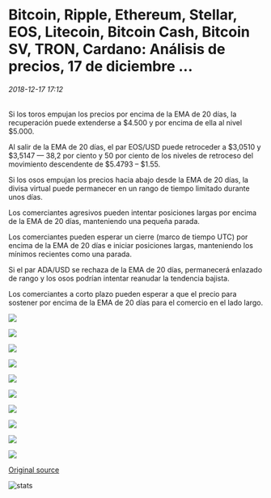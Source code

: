# Bitcoin, Ripple, Ethereum, Stellar, EOS, Litecoin, Bitcoin Cash, Bitcoin SV, TRON, Cardano: Análisis de precios, 17 de diciembre ...

###### 2018-12-17 17:12

Si los toros empujan los precios por encima de la EMA de 20 días, la recuperación puede extenderse a $4.500 y por encima de ella al nivel $5.000.

Al salir de la EMA de 20 días, el par EOS/USD puede retroceder a $3,0510 y $3,5147 — 38,2 por ciento y 50 por ciento de los niveles de retroceso del movimiento descendente de $5.4793 – $1.55.

Si los osos empujan los precios hacia abajo desde la EMA de 20 días, la divisa virtual puede permanecer en un rango de tiempo limitado durante unos días.

Los comerciantes agresivos pueden intentar posiciones largas por encima de la EMA de 20 días, manteniendo una pequeña parada.

Los comerciantes pueden esperar un cierre (marco de tiempo UTC) por encima de la EMA de 20 días e iniciar posiciones largas, manteniendo los mínimos recientes como una parada.

Si el par ADA/USD se rechaza de la EMA de 20 días, permanecerá enlazado de rango y los osos podrían intentar reanudar la tendencia bajista.

Los comerciantes a corto plazo pueden esperar a que el precio para sostener por encima de la EMA de 20 días para el comercio en el lado largo.

![](https://s3.cointelegraph.com/storage/uploads/view/5cb76a85241bed47236cc32670766e54.png)

![](https://s3.cointelegraph.com/storage/uploads/view/10b204a22af73171e4eef1d2b65f4df6.png)

![](https://s3.cointelegraph.com/storage/uploads/view/a39e693ca789b796e24fd0b483c72544.png)

![](https://s3.cointelegraph.com/storage/uploads/view/c401ae962cb6fda69641b7ab45fc43ae.png)

![](https://s3.cointelegraph.com/storage/uploads/view/2cb6a229d439a7b366030c722389c4d6.png)

![](https://s3.cointelegraph.com/storage/uploads/view/6a8bd2be8de929afd2f366b84d967aa1.png)

![](https://s3.cointelegraph.com/storage/uploads/view/c974e7402a006ea341f6a1ff3766386c.png)

![](https://s3.cointelegraph.com/storage/uploads/view/8bd918f0931d48cb1079c8e88aa04d08.png)

![](https://s3.cointelegraph.com/storage/uploads/view/abecb5591301bad14581361d40a2e2da.png)

![](https://s3.cointelegraph.com/storage/uploads/view/08069eb41b7f47cd1322f658b3521646.png)

[Original source](https://cointelegraph.com/news/bitcoin-ripple-ethereum-stellar-eos-litecoin-bitcoin-cash-bitcoin-sv-tron-cardano-price-analysis-dec-17)

![stats](https://c.statcounter.com/11760860/0/a89fa40b/1/ "stats")